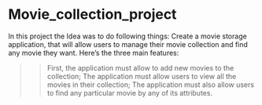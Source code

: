 # Movie_collection_project
In this project the Idea was to do following things: Create a movie storage application, that will allow users to manage their movie collection
and find any movie they want.
Here’s the three main features:
>>First, the application must allow to add new movies to the collection;
>>The application must allow users to view all the movies in their collection;
>>The application must also allow users to find any particular movie by any of its attributes.
